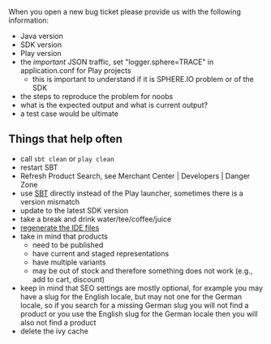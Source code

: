 When you open a new bug ticket please provide us with the following information:

* Java version
* SDK version
* Play version
* the *important* JSON traffic, set "logger.sphere=TRACE" in application.conf for Play projects
     * this is important to understand if it is SPHERE.IO problem or of the SDK
* the steps to reproduce the problem for noobs
* what is the expected output and what is current output?
* a test case would be ultimate


## Things that help often

* call `sbt clean` or `play clean`
* restart SBT
* Refresh Product Search, see Merchant Center | Developers | Danger Zone
* use [SBT](http://www.scala-sbt.org) directly instead of the Play launcher, sometimes there is a version mismatch
* update to the latest SDK version
* take a break and drink water/tee/coffee/juice
* [regenerate the IDE files](https://www.playframework.com/documentation/2.2.x/IDE)
* take in mind that products 
    * need to be published
    * have current and staged representations
    * have multiple variants
    * may be out of stock and therefore something does not work (e.g., add to cart, discount)
* keep in mind that SEO settings are mostly optional, for example you may have a slug for the English locale, but may not one for the German locale, so if you search for a missing German slug you will not find a product or you use the English slug for the German locale then you will also not find a product
* delete the ivy cache
